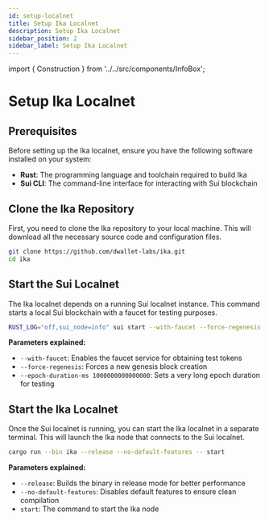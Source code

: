 ```yaml
---
id: setup-localnet
title: Setup Ika Localnet
description: Setup Ika Localnet
sidebar_position: 2
sidebar_label: Setup Ika Localnet
---
```


import { Construction } from '../../src/components/InfoBox';

# Setup Ika Localnet

<Construction />

## Prerequisites

Before setting up the Ika localnet, ensure you have the following software installed on your system:

- **Rust**: The programming language and toolchain required to build Ika
- **Sui CLI**: The command-line interface for interacting with Sui blockchain

## Clone the Ika Repository

First, you need to clone the Ika repository to your local machine. This will download all the necessary source code and configuration files.

```bash
git clone https://github.com/dwallet-labs/ika.git
cd ika
```

## Start the Sui Localnet

The Ika localnet depends on a running Sui localnet instance. This command starts a local Sui blockchain with a faucet for testing purposes.

```bash
RUST_LOG="off,sui_node=info" sui start --with-faucet --force-regenesis --epoch-duration-ms 1000000000000000
```

**Parameters explained:**

- `--with-faucet`: Enables the faucet service for obtaining test tokens
- `--force-regenesis`: Forces a new genesis block creation
- `--epoch-duration-ms 1000000000000000`: Sets a very long epoch duration for testing

## Start the Ika Localnet

Once the Sui localnet is running, you can start the Ika localnet in a separate terminal. This will launch the Ika node that connects to the Sui localnet.

```bash
cargo run --bin ika --release --no-default-features -- start
```

**Parameters explained:**

- `--release`: Builds the binary in release mode for better performance
- `--no-default-features`: Disables default features to ensure clean compilation
- `start`: The command to start the Ika node
